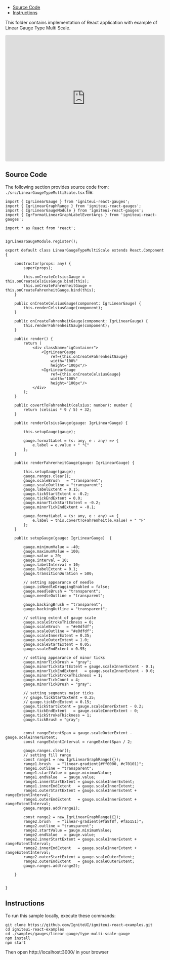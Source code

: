<!-- NOTE: do not change this file because it will be auto re-generated from template file: -->
<!-- https://github.com/IgniteUI/igniteui-react-examples/tree/master/sample-template-files/ReadMe.md -->

<!-- ## Table of Contents -->
<!-- - [Sample Preview](#Sample-Preview) -->
- [Source Code](#Source-Code)
- [Instructions](#Instructions)

This folder contains implementation of React application with example of Linear Gauge Type Multi Scale.
<!-- in the Linear Gauge component -->
<!-- [Linear Gauge](https://infragistics.com/Reactsite/components/linear-gauge.html) -->

<html lang="en" xmlns="http://www.w3.org/1999/xhtml">
    <body>
        <!-- <a target="_blank" href="https://codesandbox.io/s/github/IgniteUI/igniteui-react-examples/tree/master/samples/gauges/linear-gauge/type-multi-scale-gauge?fontsize=14&hidenavigation=1&theme=dark&view=preview&file=/src/LinearGaugeTypeMultiScale.tsx" rel="noopener noreferrer">
            <img height="40px" style="border-radius: 0.5rem" alt="Edit on CodeSandbox" src="https://static.infragistics.com/xplatform/images/sandbox/edit.png"/>
        </a> -->
        <!-- <a target="_blank"
href="https://codesandbox.io/s/github/IgniteUI/igniteui-react-examples/tree/master/samples/maps/geo-map/binding-csv-points?fontsize=14&hidenavigation=1&theme=dark&view=preview">
            <img alt="Edit Sample" src="https://codesandbox.io/static/img/play-codesandbox.svg"/>
        </a> -->
        <!-- <a target="_blank" style="margin-left: 0.5rem"
href="https://codesandbox.io/embed/github/IgniteUI/igniteui-react-examples/tree/master/samples/gauges/linear-gauge/type-multi-scale-gauge?fontsize=14&hidenavigation=1&theme=dark&view=preview&file=/src/LinearGaugeTypeMultiScale.tsx">
            <img height="40px" style="border-radius: 5px" alt="View on CodeSandbox" src="https://static.infragistics.com/xplatform/images/sandbox/view.png"/>
        </a> -->
        <!-- <a target="_blank"
href="https://codesandbox.io/embed/github/IgniteUI/igniteui-react-examples/tree/master/samples/maps/geo-map/binding-csv-points?fontsize=14&hidenavigation=1&theme=dark&view=preview">
            <img alt="View on CodeSandbox" src="https://static.infragistics.com/xplatform/images/sandbox/view.png"/>
        </a>
https://codesandbox.io/embed/react-treemap-overview-rtb45
https://codesandbox.io/static/img/play-codesandbox.svg
https://codesandbox.io/embed/react-treemap-overview-rtb45?view=browser -->
    </body>
</html>

<!-- ## Sample Preview -->

<iframe
  src="https://codesandbox.io/embed/github/IgniteUI/igniteui-react-examples/tree/master/samples/gauges/linear-gauge/type-multi-scale-gauge?fontsize=14&hidenavigation=1&theme=dark&view=preview&file=/src/LinearGaugeTypeMultiScale.tsx"
  style="width:100%; height:400px; border:0; border-radius: 4px; overflow:hidden;"
  allow="accelerometer; ambient-light-sensor; camera; encrypted-media; geolocation; gyroscope; hid; microphone; midi; payment; usb; vr"
  sandbox="allow-forms allow-modals allow-popups allow-presentation allow-same-origin allow-scripts"
></iframe>

## Source Code

The following section provides source code from:
`./src/LinearGaugeTypeMultiScale.tsx` file:

```tsx
import { IgrLinearGauge } from 'igniteui-react-gauges';
import { IgrLinearGraphRange } from 'igniteui-react-gauges';
import { IgrLinearGaugeModule } from 'igniteui-react-gauges';
import { IgrFormatLinearGraphLabelEventArgs } from 'igniteui-react-gauges';

import * as React from 'react';


IgrLinearGaugeModule.register();

export default class LinearGaugeTypeMultiScale extends React.Component {

    constructor(props: any) {
        super(props);

        this.onCreateCelsiusGauge = this.onCreateCelsiusGauge.bind(this);
        this.onCreateFahrenheitGauge = this.onCreateFahrenheitGauge.bind(this);
    }

    public onCreateCelsiusGauge(component: IgrLinearGauge) {
        this.renderCelsiusGauge(component);
    }

    public onCreateFahrenheitGauge(component: IgrLinearGauge) {
        this.renderFahrenheitGauge(component);
    }

    public render() {
        return (
            <div className="igContainer">
                <IgrLinearGauge
                    ref={this.onCreateFahrenheitGauge}
                    width="100%"
                    height="100px"/>
                <IgrLinearGauge
                    ref={this.onCreateCelsiusGauge}
                    width="100%"
                    height="100px"/>
            </div>
        );
    }

    public covertToFahrenheit(celsius: number): number {
        return (celsius * 9 / 5) + 32;
    }

    public renderCelsiusGauge(gauge: IgrLinearGauge) {

        this.setupGauge(gauge);

        gauge.formatLabel = (s: any, e : any) => {
            e.label = e.value + " °C"
        };
    }

    public renderFahrenheitGauge(gauge: IgrLinearGauge) {

        this.setupGauge(gauge);
        gauge.ranges.clear();
        gauge.scaleBrush   = "transparent";
        gauge.scaleOutline = "transparent";
        gauge.labelExtent = 0.15;
        gauge.tickStartExtent = -0.2;
        gauge.tickEndExtent = 0.0;
        gauge.minorTickStartExtent = -0.2;
        gauge.minorTickEndExtent = -0.1;

        gauge.formatLabel = (s: any, e : any) => {
            e.label = this.covertToFahrenheit(e.value) + " °F"
        };
    }

    public setupGauge(gauge: IgrLinearGauge)  {

        gauge.minimumValue = -40;
        gauge.maximumValue = 100;
        gauge.value = 20;
        gauge.interval = 10;
        gauge.labelInterval = 10;
        gauge.labelExtent = 0.1;
        gauge.transitionDuration = 500;

        // setting appearance of needle
        gauge.isNeedleDraggingEnabled = false;
        gauge.needleBrush = "transparent";
        gauge.needleOutline = "transparent";

        gauge.backingBrush = "transparent";
        gauge.backingOutline = "transparent";

        // setting extent of gauge scale
        gauge.scaleStrokeThickness = 0;
        gauge.scaleBrush   = "#e0dfdf";
        gauge.scaleOutline = "#e0dfdf";
        gauge.scaleInnerExtent = 0.35;
        gauge.scaleOuterExtent = 1.0;
        gauge.scaleStartExtent = 0.05;
        gauge.scaleEndExtent = 0.95;

        // setting appearance of minor ticks
        gauge.minorTickBrush = "gray";
        gauge.minorTickStartExtent = gauge.scaleInnerExtent - 0.1;
        gauge.minorTickEndExtent   = gauge.scaleInnerExtent - 0.0;
        gauge.minorTickStrokeThickness = 1;
        gauge.minorTickCount = 4;
        gauge.minorTickBrush = "gray";

        // setting segments major ticks
        // gauge.tickStartExtent = 0.25;
        // gauge.tickEndExtent = 0.15;
        gauge.tickStartExtent = gauge.scaleInnerExtent - 0.2;
        gauge.tickEndExtent   = gauge.scaleInnerExtent - 0;
        gauge.tickStrokeThickness = 1;
        gauge.tickBrush = "gray";


        const rangeExtentSpan = gauge.scaleOuterExtent - gauge.scaleInnerExtent;
        const rangeExtentInterval = rangeExtentSpan / 2;

        gauge.ranges.clear();
        // setting fill range
        const range1 = new IgrLinearGraphRange({});
        range1.brush   = "linear-gradient(#ff0000, #c70101)";
        range1.outline = "transparent";
        range1.startValue = gauge.minimumValue;
        range1.endValue   = gauge.value;
        range1.innerStartExtent = gauge.scaleInnerExtent;
        range1.innerEndExtent   = gauge.scaleInnerExtent;
        range1.outerStartExtent = gauge.scaleInnerExtent + rangeExtentInterval;
        range1.outerEndExtent   = gauge.scaleInnerExtent + rangeExtentInterval;
        gauge.ranges.add(range1);

        const range2 = new IgrLinearGraphRange({});
        range2.brush   = "linear-gradient(#fa8f8f, #fa5151)";
        range2.outline = "transparent";
        range2.startValue = gauge.minimumValue;
        range2.endValue   = gauge.value;
        range2.innerStartExtent = gauge.scaleInnerExtent + rangeExtentInterval;
        range2.innerEndExtent   = gauge.scaleInnerExtent + rangeExtentInterval;
        range2.outerStartExtent = gauge.scaleOuterExtent;
        range2.outerEndExtent   = gauge.scaleOuterExtent;
        gauge.ranges.add(range2);

    }


}
```

## Instructions
To run this sample locally, execute these commands:

```
git clone https://github.com/IgniteUI/igniteui-react-examples.git
cd igniteui-react-examples
cd ./samples/gauges/linear-gauge/type-multi-scale-gauge
npm install
npm start

```

Then open http://localhost:3000/ in your browser

